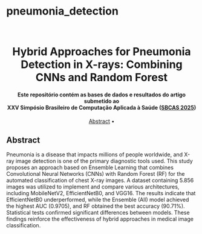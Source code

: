 # pneumonia_detection

<h1 align="center">
  <!-- <img align="center" alt="SBSI" height="80" width="280" src="https://sbsi2024.ufjf.br/assets/images/sbsi2024.png"> <br> -->
  <br>
   Hybrid Approaches for Pneumonia Detection in X-rays: Combining CNNs and Random Forest
  <br>
</h1>

<h4 align="center">Este repositório contém as bases de dados e resultados do artigo submetido ao <br> XXV Simpósio Brasileiro de Computação Aplicada à Saúde (<a href="https://www.sbcas2025.com/">SBCAS 2025</a>)</h4>

<p align="center">
  <a href="#abstract">Abstract</a> •
  <!-- <a href="#overview">Overview</a> •
  <a href="#conteúdo">Conteúdo</a> • -->
  <!-- <a href="#autores">Autores</a> -->
</p>

## Abstract

Pneumonia is a disease that impacts millions of people worldwide, and X-ray image detection is one of the primary diagnostic tools used. This study proposes an approach based on Ensemble Learning that combines Convolutional Neural Networks (CNNs) with Random Forest (RF) for the automated classification of chest X-ray images. A dataset containing 5.856 images was utilized to implement and compare various architectures, including MobileNetV2, EfficientNetB0, and VGG16. The results indicate that EfficientNetB0 underperformed, while the Ensemble (All) model achieved the highest AUC (0.9705), and RF obtained the best accuracy (90.71%). Statistical tests confirmed significant differences between models. These findings reinforce the effectiveness of hybrid approaches in medical image classification.